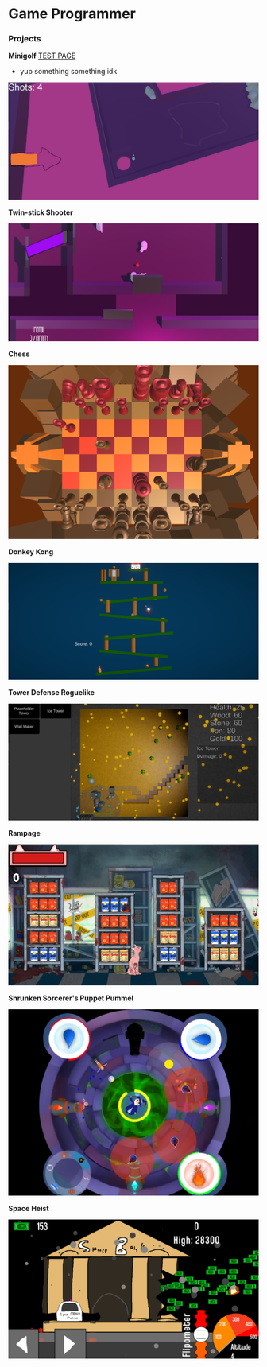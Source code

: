 # Game Programmer

### Projects
**Minigolf**
[TEST PAGE](testpage.md)
- yup something something idk

![Minigolf](/assets/img/Minigolf.png)

**Twin-stick Shooter**

![Twin-stick Shooter](/assets/img/Twinstick-Shooter.png)

**Chess**

![Chess](/assets/img/Chess.png)

**Donkey Kong**

![Donkey Kong](/assets/img/DK.png)

**Tower Defense Roguelike**

![TD-Roguelike](/assets/img/TD-Roguelike.png)

**Rampage**

![Rampage](/assets/img/Rampage.png)

**Shrunken Sorcerer's Puppet Pummel**

![SSPP](/assets/img/SSPP.png)

**Space Heist**

![Space-Heist](/assets/img/Space-Heist.png)


